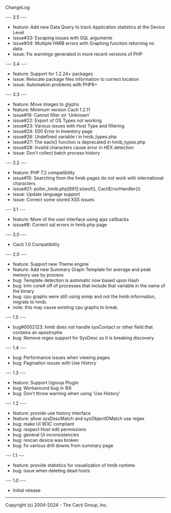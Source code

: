ChangeLog

--- 3.5 ---
* feature: Add new Data Query to track Application statistics at the Device Level
* issue#33: Escaping issues with SQL arguments
* issue#34: Multiple HMIB errors with Graphing function returning no data.
* issue: Fix warnings generated in more recent versions of PHP

--- 3.4 ---
* feature: Support for 1.2.24+ packages
* issue: Relocate package files information to correct location
* issue: Automation problems with PHP8+

--- 3.3 ---
* feature: Move images to glyphs
* feature: Minimum version Cacti 1.2.11
* issue#19: Cannot filter on 'Unknown'
* issue#22: Export of OS Types not working
* issue#23: Various issues with Host Type and filtering
* issue#24: 500 Error in Inventory page
* issue#26: Undefined variable i in hmib_types.php
* issue#27: The each() function is deprecated in hmib_types.php
* issue#28: Invalid characters cause error in HEX detection
* issue: Don't collect batch process history

--- 3.2 ---
* feature: PHP 7.2 compatibility
* issue#15: Searching from the hmib pages do not work with international characters
* issue#21: poller_hmib.php[681]:sizeof(), CactiErrorHandler())
* issue: Update language support
* issue: Correct some stored XSS issues

--- 3.1 ---
* feature: More of the user interface using ajax callbacks
* issue#8: Correct sql errors in hmib.php page

--- 3.0 ---
* Cacti 1.0 Compatibility

--- 2.0 ---
* feature: Support new Theme engine
* feature: Add new Summary Graph Template for average and peak memory use by process
* bug: Template detection is automatic now based upon Hash
* bug: trim core# off of processes that include that variable in the name of the binary
* bug: cpu graphs were still using snmp and not the hmib information, migrate to hmib.
* note: this may cause existing cpu graphs to break.

--- 1.5 ---
* bug#0002123: hmib does not handle sysContact or other field that contains an apostrophe
* bug: Remove regex support for SysDesc as it is breaking discovery

--- 1.4 ---
* bug: Performance issues when viewing pages
* bug: Pagination issues with Use History

--- 1.3 ---
* feature: Support Ugroup Plugin
* bug: Workaround bug in IE6
* bug: Don't throw warning when using 'Use History'

--- 1.2 ---
* feature: provide use history interface
* feature: allow sysDescMatch and sysObjectIDMatch use regex
* bug: make UI W3C compliant
* bug: respect Host edit permissions
* bug: general UI inconsistencies
* bug: rescan desice was broken
* bug: fix various drill downs from summary page

--- 1.1 ---
* feature: provide statistics for visualization of hmib runtime
* bug: issue when deleting dead hosts

--- 1.0 ---
* Initial release

-----------------------------------------------
Copyright (c) 2004-2024 - The Cacti Group, Inc.

